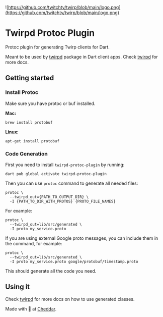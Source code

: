 ![https://github.com/twitchtv/twirp/blob/main/logo.png](https://github.com/twitchtv/twirp/blob/main/logo.png)

# Twirpd Protoc Plugin
Protoc plugin for generating Twirp clients for Dart.

Meant to be used by [twirpd](https://github.com/cheddar-me/twirpd) package in Dart client apps. Check [twirpd](https://github.com/cheddar-me/twirpd) for more docs.

## Getting started

### Install Protoc
Make sure you have protoc or buf installed.

**Mac:**
```
brew install protobuf
```
**Linux:**
```
apt-get install protobuf
```

### Code Generation
First you need to install `twirpd-protoc-plugin` by running:
```
dart pub global activate twirpd-protoc-plugin
```
Then you can use `protoc` command to generate all needed files:
```
protoc \
  --twirpd_out={PATH_TO_OUTPUT_DIR} \
  -I {PATH_TO_DIR_WITH_PROTOS} {PROTO_FILE_NAMES}
```
For example:
```
protoc \
  --twirpd_out=lib/src/generated \
  -I proto my_service.proto
```

If you are using external Google proto messages, you can include them in the command, for example:
```
protoc \
  --twirpd_out=lib/src/generated \
  -I proto my_service.proto google/protobuf/timestamp.proto
```

This should generate all the code you need.

## Using it

Check [twirpd](https://github.com/cheddar-me/twirpd) for more docs on how to use generated classes.


Made with 💛 at [Cheddar](https://cheddar.me/).
